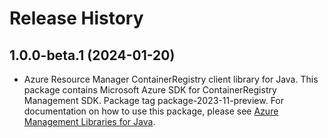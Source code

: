 # Release History

## 1.0.0-beta.1 (2024-01-20)

- Azure Resource Manager ContainerRegistry client library for Java. This package contains Microsoft Azure SDK for ContainerRegistry Management SDK.  Package tag package-2023-11-preview. For documentation on how to use this package, please see [Azure Management Libraries for Java](https://aka.ms/azsdk/java/mgmt).
